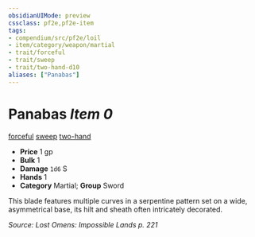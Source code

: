 ```yaml
---
obsidianUIMode: preview
cssclass: pf2e,pf2e-item
tags:
- compendium/src/pf2e/loil
- item/category/weapon/martial
- trait/forceful
- trait/sweep
- trait/two-hand-d10
aliases: ["Panabas"]
---
```

# Panabas *Item 0*  
[forceful](../../../Rules/traits/forceful.md)  [sweep](../../../Rules/traits/sweep.md)  [two-hand <d10>](../../../Rules/traits/two-hand.md)  

- **Price** 1 gp
- **Bulk** 1
- **Damage** `1d6` S
- **Hands** 1
- **Category** Martial; **Group** Sword 

This blade features multiple curves in a serpentine pattern set on a wide, asymmetrical base, its hilt and sheath often intricately decorated.

*Source: Lost Omens: Impossible Lands p. 221*
